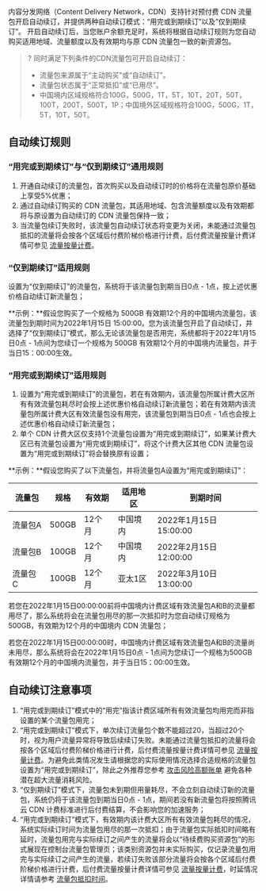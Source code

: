 内容分发网络（Content Delivery Network，CDN）支持针对预付费 CDN 流量包开启自动续订，并提供两种自动续订模式：“用完或到期续订”以及“仅到期续订”。
开启自动续订后，当您账户余额充足时，系统将根据自动续订规则为您自动购买适用地域、流量额度以及有效期均与原 CDN 流量包一致的新资源包。

>?
>同时满足下列条件的CDN流量包可开启自动续订：
>- 流量包来源属于“主动购买”或“自动续订”。
>- 流量包状态属于“正常抵扣”或“已用尽”。
>-  中国境内区域规格符合100G，500G，1T，5T，10T，20T，50T，100T，200T，500T，1P；中国境外区域规格符合100G，500G，1T，5T，10T，50T。

 

## 自动续订规则

### “用完或到期续订”与“仅到期续订”通用规则

1. 开通自动续订的流量包，首次购买以及自动续订时的价格将在流量包原价基础上享受5%优惠；
2. 通过自动续订购买的 CDN 流量包，其适用地域、包含流量额度以及有效期都将与原设置为自动续订的 CDN 流量包保持一致；
3. 当流量包续订失败时，该流量包自动续订状态将变更为关闭，未能通过流量包抵扣的流量将会按各个区域后付费阶梯价格进行计费，后付费流量按量计费详情可参见 [流量按量计费](https://cloud.tencent.com/document/product/228/2949#.E6.B5.81.E9.87.8F.E6.8C.89.E9.87.8F.E8.AE.A1.E8.B4.B9.3Ca-id.3D.22m2.22.3E.3C.2Fa.3E)。

 

### “仅到期续订”适用规则

设置为“仅到期续订”的流量包，系统将于该流量包到期当日0点 - 1点，按上述优惠价格自动续订新流量包；

 
**示例：**假设您购买了一个规格为 500GB 有效期12个月的中国境内流量包，该流量包到期时间为2022年1月15日 15:00:00。您为该流量包开启了自动续订，并选择了“仅到期续订”模式，那么无论该流量包是否用完，系统都将于2022年1月15日0点 - 1点间为您续订一个规格为 500GB 有效期12个月的中国境内流量包，并于当日15：00:00生效。

 

### “用完或到期续订”适用规则

1. 设置为“用完或到期续订”的流量包，若在有效期内，该流量包所属计费大区所有有效流量包耗尽时会按上述优惠价格自动续订新流量包；若在有效期内该流量包所属计费大区有效流量包没有用完，该流量包到期当日0点 - 1点也会按上述优惠价格自动续订新流量包；
2. 单个 CDN 计费大区仅支持1个流量包设置为“用完或到期续订”，如果某计费大区已有流量包设置为“用完或到期续订”，将这个计费大区其他 CDN 流量包设置为“用完或到期续订”将会替换原有设置；

**示例：**假设您购买了以下流量包，并将流量包A设置为“用完或到期续订”：

| 流量包  | 规格  | 有效期 | 适用地区 | 到期时间               |
| ------- | ----- | ------ | -------- | ---------------------- |
| 流量包A | 500GB | 12个月 | 中国境内 | 2022年1月15日 15:00:00 |
| 流量包B | 100GB | 12个月 | 中国境内 | 2022年2月15日 12:00:00 |
| 流量包C | 100GB | 12个月 | 亚太1区  | 2022年3月10日 13:00:00 |

若您在2022年1月15日00:00:00前将中国境内计费区域有效流量包A和B的流量都用尽了，那么系统将会在流量包用尽的那一次抵扣时为您自动续订规格为500GB，有效期为12个月的中国境内 CDN 流量包；

若您在2022年1月15日00:00:00时，中国境内计费区域有效流量包A和B的流量尚未用尽，那么系统将会在2022年1月15日0点 - 1点间为您续订一个规格为500GB有效期12个月的中国境内流量包，并于当日15：00:00生效。

 

## 自动续订注意事项

1. “用完或到期续订”模式中的“用完”指该计费区域所有有效流量包均用完而非指设置的某个流量包用完；
2. “用完或到期续订”模式下，单次续订流量包个数不能超过20，当超过20个时，视为用户流量异常将导致后续续订失败。未能通过流量包抵扣的流量将会按各个区域后付费阶梯价格进行计费，后付费流量按量计费详情可参见 [流量按量计费](https://cloud.tencent.com/document/product/228/2949#.E6.B5.81.E9.87.8F.E6.8C.89.E9.87.8F.E8.AE.A1.E8.B4.B9.3Ca-id.3D.22m2.22.3E.3C.2Fa.3E)。为避免此类情况发生请根据您的实际使用情况选择合适规格的流量包设置为“用完或到期续订”，除此之外推荐您参考 [攻击风险高额账单](https://cloud.tencent.com/document/product/228/51813) 避免各种潜在超大流量消耗风险。
3. “仅到期续订”模式下，流量包未到期但用量耗尽，不会立刻自动续订新的流量包，系统仍将于该流量包到期当日0点 - 1点，期间若没有新流量包将按照腾讯云 CDN 计费标准进行后付费结算，不会影响您的加速服务；
4. “用完或到期续订”模式下，有效期内该计费大区所有有效流量包耗尽的情况，系统实际续订时间为流量包用尽的那一次抵扣；由于流量包实际抵扣时间略有延时，流量包用完与实际续订之间产生的流量将会以“待续费购买资源包”的形式展现在控制台流量包管理页；该类别资源包并未实际购买，仅记录流量包用完与实际续订之间产生的流量，若续订失败该部分流量将会按各个区域后付费阶梯价格进行计费，后付费流量按量计费详情可参见 [流量按量计费](https://cloud.tencent.com/document/product/228/2949#.E6.B5.81.E9.87.8F.E6.8C.89.E9.87.8F.E8.AE.A1.E8.B4.B9.3Ca-id.3D.22m2.22.3E.3C.2Fa.3E)，时延情况详情请参考 [流量包抵扣时间](https://cloud.tencent.com/document/product/228/60705#m1)。
